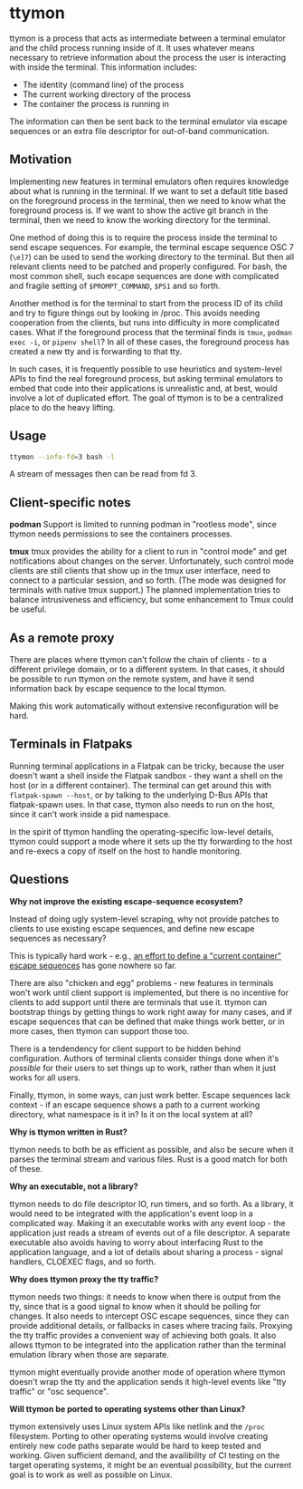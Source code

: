 ttymon
======

ttymon is a process that acts as intermediate
between a terminal emulator and the child process running inside of it.
It uses whatever means necessary to retrieve information
about the process the user is interacting with inside the terminal.
This information includes:

* The identity (command line) of the process
* The current working directory of the process
* The container the process is running in

The information can then be sent back to the terminal emulator
via escape sequences or an extra file descriptor for out-of-band communication.

Motivation
----------

Implementing new features in terminal emulators
often requires knowledge about what is running in the terminal.
If we want to set a default title based on the foreground process in the terminal,
then we need to know what the foreground process is.
If we want to show the active git branch in the terminal,
then we need to know the working directory for the terminal.

One method of doing this
is to require the process inside the terminal to send escape sequences.
For example, the terminal escape sequence OSC 7 (`\e]7`)
can be used to send the working directory to the terminal.
But then all relevant clients need to be patched and properly configured.
For bash, the most common shell,
such escape sequences are done with
complicated and fragile setting of `$PROMPT_COMMAND`,  `$PS1` and so forth.

Another method is for the terminal to start from the process ID of its child
and try to figure things out by looking in /proc.
This avoids needing cooperation from the clients,
but runs into difficulty in more complicated cases.
What if the foreground process that the terminal finds is `tmux`, `podman exec -i`,
or `pipenv shell`?
In all of these cases,
the foreground process has created a new tty and is forwarding to that tty.

In such cases,
it is frequently possible to use heuristics and system-level APIs
to find the real foreground process,
but asking terminal emulators to embed that code into their applications
is unrealistic and, at best, would involve a lot of duplicated effort.
The goal of ttymon is to be a centralized place to do the heavy lifting.

Usage
-----

``` sh
ttymon --info-fd=3 bash -l
```

A stream of messages then can be read from fd 3.

Client-specific notes
---------------------

**podman** Support is limited to running podman in "rootless mode",
since ttymon needs permissions to see the containers processes.

**tmux** tmux provides the ability for a client to run in "control mode"
and get notifications about changes on the server.
Unfortunately,
such control mode clients are still clients that show up in the tmux user interface,
need to connect to a particular session,
and so forth.
(The mode was designed for terminals with native tmux support.)
The planned implementation tries to balance intrusiveness and efficiency,
but some enhancement to Tmux could be useful.

As a remote proxy
-----------------

There are places where ttymon can't follow the chain of clients -
to a different privilege domain, or to a different system.
In that cases, it should be possible to run ttymon on the remote system,
and have it send information back by escape sequence to the local ttymon.

Making this work automatically without extensive reconfiguration will be hard.

Terminals in Flatpaks
---------------------

Running terminal applications in a Flatpak can be tricky,
because the user doesn't want a shell inside the Flatpak sandbox -
they want a shell on the host (or in a different container).
The terminal can get around this with `flatpak-spawn --host`,
or by talking to the underlying D-Bus APIs that flatpak-spawn uses.
In that case, ttymon also needs to run on the host,
since it can't work inside a pid namespace.

In the spirit of ttymon handling the operating-specific low-level details,
ttymon could support a mode where it sets up the tty forwarding to the host
and re-execs a copy of itself on the host to handle monitoring.

Questions
---------

**Why not improve the existing escape-sequence ecosystem?**

Instead of doing ugly system-level scraping,
why not provide patches to clients to use existing escape sequences,
and define new escape sequences as necessary?

This is typically hard work -
e.g., [an effort to define a "current container" escape sequences](https://gitlab.freedesktop.org/terminal-wg/specifications/-/issues/17) has gone nowhere so far.

There are also "chicken and egg" problems -
new features in terminals won't work until client support is implemented,
but there is no incentive for clients to add support until there are terminals that use it.
ttymon can bootstrap things by getting things to work right away for many cases,
and if escape sequences that can be defined that make things work better,
or in more cases, then ttymon can support those too.

There is a tendendency for client support to be hidden behind configuration.
Authors of terminal clients consider things done
when it's *possible* for their users to set things up to work,
rather than when it just works for all users.

Finally, ttymon, in some ways, can just work better. Escape sequences lack context -
if an escape sequence shows a path to a current working directory,
what namespace is it in? Is it on the local system at all?

**Why is ttymon written in Rust?**

ttymon needs to both be as efficient as possible,
and also be secure when it parses the terminal stream and various files.
Rust is a good match for both of these.

**Why an executable, not a library?**

ttymon needs to do file descriptor IO, run timers, and so forth.
As a library,
it would need to be integrated with the application's event loop in a complicated way.
Making it an executable works with any event loop -
the application just reads a stream of events out of a file descriptor.
A separate executable also avoids
having to worry about interfacing Rust to the application language,
and a lot of details about sharing a process -
signal handlers, CLOEXEC flags, and so forth.

**Why does ttymon proxy the tty traffic?**

ttymon needs two things:
it needs to know when there is output from the tty,
since that is a good signal to know when it should be polling for changes.
It also needs to intercept OSC escape sequences,
since they can provide additional details, or fallbacks in cases where tracing fails.
Proxying the tty traffic provides a convenient way of achieving both goals.
It also allows ttymon to be integrated into the application
rather than the terminal emulation library when those are separate.

ttymon might eventually provide another mode of operation
where ttymon doesn't wrap the tty and
the application sends it high-level events like "tty traffic" or "osc sequence".

**Will ttymon be ported to operating systems other than Linux?**

ttymon extensively uses Linux system APIs like netlink and the `/proc` filesystem.
Porting to other operating systems would involve creating entirely new code paths
separate would be hard to keep tested and working.
Given sufficient demand,
and the availibility of CI testing on the target operating systems,
it might be an eventual possibility,
but the current goal is to work as well as possible on Linux.
